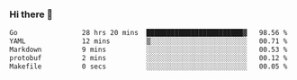 ### Hi there 👋

<!--
**yeya24/yeya24** is a ✨ _special_ ✨ repository because its `README.md` (this file) appears on your GitHub profile.

Here are some ideas to get you started:

- 🔭 I’m currently working on ...
- 🌱 I’m currently learning ...
- 👯 I’m looking to collaborate on ...
- 🤔 I’m looking for help with ...
- 💬 Ask me about ...
- 📫 How to reach me: ...
- 😄 Pronouns: ...
- ⚡ Fun fact: ...
-->

<!--START_SECTION:waka-->

```txt
Go                28 hrs 20 mins  ████████████████████████▓   98.56 %
YAML              12 mins         ▒░░░░░░░░░░░░░░░░░░░░░░░░   00.71 %
Markdown          9 mins          ░░░░░░░░░░░░░░░░░░░░░░░░░   00.53 %
protobuf          2 mins          ░░░░░░░░░░░░░░░░░░░░░░░░░   00.12 %
Makefile          0 secs          ░░░░░░░░░░░░░░░░░░░░░░░░░   00.05 %
```

<!--END_SECTION:waka-->

